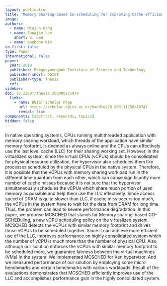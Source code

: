 ```yaml
---
layout: publication
title: "Memory Sharing-based Co-scheduling for Improving Cache efficiency of SMP Virtual Machines"
image: 
authors:
  - name: Minjun Hong
  - name: Sungjin Lee
    short: S. Lee
  - name: Daehoon Kim
co-first: false
type: Paper
international: false
paper: 
  year: 2019
  publisher: Daegugyeongbuk Institute of Science and Technology
  publisher-short: DGIST
  publisher-type: Thesis
  ref:
sidebar:
doi: 10.22697/thesis.200000171470
  links:
    - name: DGIST Scholar Page
      url: https://scholar.dgist.ac.kr/handle/20.500.11750/10747
      reveal: true
components: [abstract, keywords, topics]
hidden: false
---
```


In native operating systems, CPUs running multithreaded application with memory sharing workload, which threads of the application have similar memory footprint, is deemed as always online and the CPUs can effectively use the last level cache (LLC) for their sharing working set. However, in the virtualized system, since the virtual CPUs (vCPUs) should be consolidated for physical resource utilization, the hypervisor also schedules them like processes scheduled by the physical CPUs in the native system. Therefore, it is possible that the vCPUs with memory sharing workload run in the different time quantum from each other, which can cause significantly more number of cache misses because it is not sure that the hypervisor simultaneously schedules the vCPUs which share much portion of used memory as possible and help them use the LLC effectively. Since access speed of DRAM is quite slower than LLC, if cache miss occurs too much, the vCPUs in the system have to wait for the data from DRAM for long time. Thus, the problem can lead to severe performance degradation. In this paper, we propose MCSCHED that stands for Memory sharing-based CO-SCHEDuling, a new vCPU scheduling policy on the virtualized system. MCSCHED detects the vCPUs with similar memory footprint and drives those vCPUs to be scheduled together. Since it can achieve more efficient use of the LLC, improves performance on highly consolidated system which the number of vCPU is much more than the number of physical CPU. Also, although our solution enforces the vCPUs with similar memory footprint to be scheduled more, we guarantee fairness between the virtual machines (VMs) in the system. We implemented MCSCHED for Xen hypervisor. And we measured performance of our solution by employing some micro benchmarks and certain benchmarks with various workloads. Result of the evaluations demonstrates that MCSCHED efficiently improves use of the LLC and accomplishes performance gain in the highly consolidated system.